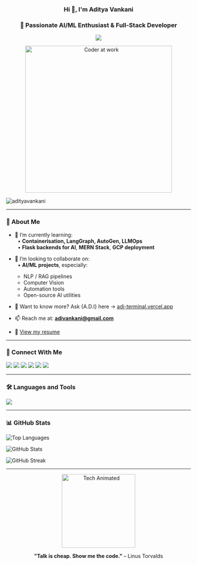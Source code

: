 <h3 align="center">Hi 👋, I'm Aditya Vankani</h3>
<h3 align="center">🚀 Passionate AI/ML Enthusiast & Full-Stack Developer</h3>

<p align="center">
  <img src="https://readme-typing-svg.herokuapp.com/?lines=AI%20Engineer%20in%20the%20Making...;Full-Stack%20Problem%20Solver!;Tech%20is%20My%20Playground&center=true&width=500&height=30&color=58A6FF&vCenter=true&pause=1000&size=24" />
</p>

<p align="center">
  <img src="https://media.giphy.com/media/qgQUggAC3Pfv687qPC/giphy.gif" width="400" alt="Coder at work" />
</p>

<p align="left"> <img src="https://komarev.com/ghpvc/?username=adityavankani&label=Profile%20views&color=0e75b6&style=flat" alt="adityavankani" /> </p>

---

### 🧠 About Me  
  
- 🌱 I’m currently learning:  
  &nbsp;&nbsp;• **Containerisation, LangGraph, AutoGen, LLMOps**  
  &nbsp;&nbsp;• **Flask backends for AI**, **MERN Stack**, **GCP deployment**  

- 👯 I’m looking to collaborate on:  
  &nbsp;&nbsp;• **AI/ML projects**, especially:  
    - NLP / RAG pipelines  
    - Computer Vision  
    - Automation tools  
    - Open-source AI utilities  

- 🤖 Want to know more? Ask {A.D.I} here → [adi-terminal.vercel.app](https://adi-terminal.vercel.app)

- 📫 Reach me at: **adivankani@gmail.com**  
- 📄 [View my resume](https://drive.google.com/file/d/1y79mRTIvXjZx2hp0IJo1zJ4rJZx4_n3A/view?usp=sharing)

---

### 🔗 Connect With Me  
<p align="left">
<a href="https://twitter.com/adi_vankani" target="blank"><img src="https://img.shields.io/badge/Twitter-1DA1F2.svg?&style=for-the-badge&logo=twitter&logoColor=white"/></a>
<a href="https://linkedin.com/in/adityavankani" target="blank"><img src="https://img.shields.io/badge/LinkedIn-%230077B5.svg?&style=for-the-badge&logo=linkedin&logoColor=white" /></a>
<a href="https://www.leetcode.com/adi_v_" target="blank"><img src="https://img.shields.io/badge/LeetCode-FFA116?style=for-the-badge&logo=leetcode&logoColor=black" /></a>
<a href="https://codeforces.com/profile/adi_vankani" target="blank"><img src="https://img.shields.io/badge/Codeforces-1f8acb?style=for-the-badge&logo=codeforces&logoColor=white" /></a>
<a href="https://www.codechef.com/users/adi_vankani" target="blank"><img src="https://img.shields.io/badge/Codechef-5B4638?style=for-the-badge&logo=codechef&logoColor=white" /></a>
<a href="https://discord.gg/adiii.v" target="blank"><img src="https://img.shields.io/badge/Discord-7289DA.svg?&style=for-the-badge&logo=discord&logoColor=white"/></a>
</p>

---

### 🛠️ Languages and Tools  
<p align="left">
  <img src="https://skillicons.dev/icons?i=c,cpp,python,flask,docker,react,nodejs,mongodb,mysql,tailwind,html,css,javascript,git,gcp,tensorflow,pytorch" />
</p>

---

### 📊 GitHub Stats  
<p align="left">
  <img src="https://github-readme-stats.vercel.app/api/top-langs?username=adityavankani&show_icons=true&locale=en&layout=compact" alt="Top Languages" />
</p>

<p align="left">
  <img src="https://github-readme-stats.vercel.app/api?username=adityavankani&show_icons=true&locale=en" alt="GitHub Stats" />
</p>

<p align="left">
  <img src="https://github-readme-streak-stats.herokuapp.com/?user=adityavankani" alt="GitHub Streak" />
</p>

---

<p align="center">
  <img src="https://media.giphy.com/media/LMt9638dO8dftAjtco/giphy.gif" width="200" alt="Tech Animated" />
</p>
<p align="center">
  <b>"Talk is cheap. Show me the code."</b> – Linus Torvalds  
</p>
